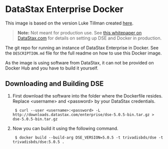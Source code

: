 # DataStax Enterprise Docker
This image is based on the version Luke Tillman created [here][luke]. 

> **Note:** Not meant for production use. See [this whitepaper on DataStax.com][whitepaper]
> for details on setting up DSE and Docker in production.

The git repo for running an instance of DataStax Enterprise in Docker. See the  `DESCRIPTION.md` file for the full readme on how to use this Docker image.

As the image is using software from DataStax, it can not be provided on Docker Hub and you have to build it yourself. 

## Downloading and Building DSE

1. First download the software into the folder where the Dockerfile resides. Replace &lt;username&gt; and &lt;password&gt; by your DataStax credentials.

    	$ curl --user <username>:<password> -L http://downloads.datastax.com/enterprise/dse-5.0.5-bin.tar.gz > dse-5.0.5-bin.tar.gz

2. Now you can build it using the following command. 

    	$ docker build --build-arg DSE_VERSION=5.0.5 -t trivadisbds/dse -t trivadisbds/dse:5.0.5 .

[whitepaper]: http://www.datastax.com/wp-content/uploads/resources/DataStax-WP-Best_Practices_Running_DSE_Within_Docker.pdf
[hub]: https://hub.docker.com/r/trivadisbds/dse/
[luke]: https://github.com/LukeTillman/dse-docker
